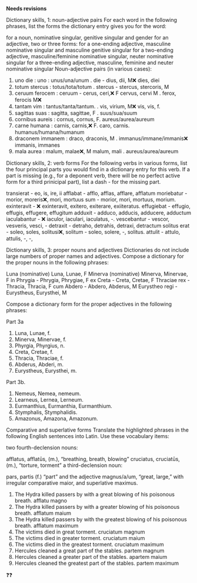 **Needs revisions**

Dictionary skills, 1: noun-adjective pairs
For each word in the following phrases, list the forms the dictionary entry gives you for the word:

for a noun, nominative singular, genitive singular and gender
for an adjective, two or three forms:
for a one-ending adjective, masculine nominative singular and masculine genitive singular
for a two-ending adjective, masculine/feminine nominative singular, neuter nominative singular
for a three-ending adjective, masculine, feminine and neuter nominative singular
Noun-adjective pairs (in various cases):

1. uno die : uno : unus/una/unum   .   die - dius, dii, M❌  dies, diei
2. totum stercus : totus/tota/totum   .   stercus - stercus, stercoris, M
3. ceruum ferocem : ceruum - cerus, ceri,❌ F  cervus, cervi M .   ferox, ferocis M❌
4. tantam vim : tantus/tanta/tantum.  .   vis, virium, M❌ vis, vis, f. 
5. sagittas suas : sagitta, sagittae, F   .   suus/sua/suum 
6. cornibus aureis : cornus, cornus, F.     aureus/aurea/aureum
7. carne humana : carnis, carnis,❌ F. caro, carnis.     humanus/humana/humanum
8. draconem immanem : draco, draconis, M   .   immanus/immane/immanis❌ immanis, immanes
9. mala aurea : malum, malae❌, M malum, mali  .   aureus/aurea/aureum



Dictionary skills, 2: verb forms
For the following verbs in various forms, list the four principal parts you would
find in a dictionary entry for this verb. If a part is missing (e.g., for a deponent verb, 
there will be no perfect active form for a third prinicipal part), list a dash - for the missing part.

transierat - eo, is, ire, ii
afflabat - afflo, afflas, afflare, afflatum
moriebatur - morior, moreris❌, mori, mortuus sum - morior, mori, mortuus, morium.
exinteravit - ❌ exinteravit, exitero, exiterare, exiiteratus.
effugiebat - effugio, effugis, effugere, effugitum
adduxit - adduco, adducis, adducere, adductum
iaculabantur - ❌ iaculor, iaculari, iaculatus, -.
vescebantur - vescor, vesveris, vesci, -
detraxit - detraho, detrahis, detraxi, detractum
solitus erat - soleo, soles, solitusi❌, solitum - soleo, solere, -, solitus.
attulit - attulo, attulis, -, -, 


Dictionary skills, 3: proper nouns and adjectives
Dictionaries do not include large numbers of proper names and adjectives. Compose a dictionary for the proper nouns in the following phrases:

Luna (nominative) Luna, Lunae, F
Minerva (nominative) Minerva, Minervae, F
in Phrygia - Phrygia, Phrygiae, F
ex Creta - Creta, Cretae, F
Thraciae rex - Thracia, Thracia, F
cum Abdero - Abdero, Abderus, M
Eurystheo regi - Eurystheus, Eurysthei, M

Compose a dictionary form for the proper adjectives in the following phrases:
 
Part 3a 
1. Luna, Lunae, f. 
2. Minerva, Minervae, f. 
3. Phyrgia, Phyrgius, n. 
4. Creta, Cretae, f. 
5. Thracia, Thraciae, f. 
6. Abderus, Abderi, m. 
7. Eurystheus, Eurysthei, m.

Part 3b. 
1. Nemeus, Nemea, nemeum. 
2. Learneus, Lernea, Lerneum. 
3. Eurmanthius, Eurmanthia, Eurmanthium. 
4. Stymphalis, Stymphalidis. 
5. Amazonus, Amazona, Amazonum.


Comparative and superlative forms
Translate the highlighted phrases in the following English sentences into Latin. Use these vocabulary items:

two fourth-declension nouns:

afflatus, afflatūs, (m.), “breathing, breath, blowing”
cruciatus, cruciatūs, (m.), “torture, torment”
a third-declension noun:

pars, partis (f.) “part”
and the adjective magnus/a/um, “great, large,” with irregular comparative maior, and superlative maximus.

1. The Hydra killed passers by with a great blowing of his poisonous breath.
  afflatu magno
2. The Hydra killed passers by with a greater blowing of his poisonous breath.
  afflatum maium
3. The Hydra killed passers by with the greatest blowing of his poisonous breath.
  afflatum maximum
4. The victims died in great torment.
  cruciatum magnum
5. The victims died in greater torment.
 cruciatum maium
6. The victims died in the greatest torment.
 cruciatum maximum
7. Hercules cleaned a great part of the stables.
 partem magnum
8. Hercules cleaned a greater part of the stables.
 apartem maium
9. Hercules cleaned the greatest part of the stables.
 partem maximum

❓❓



